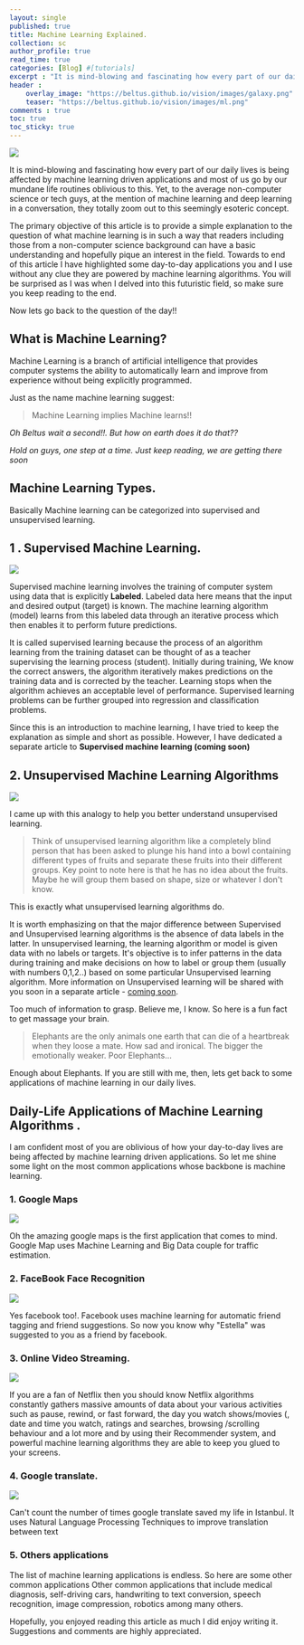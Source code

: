 ```yaml
---
layout: single
published: true
title: Machine Learning Explained.
collection: sc
author_profile: true
read_time: true
categories: [Blog] #[tutorials]
excerpt : "It is mind-blowing and fascinating how every part of our daily lives is being affected by machine learning driven applications and most of us go by our mundane life routines oblivious to this."
header :
    overlay_image: "https://beltus.github.io/vision/images/galaxy.png"
    teaser: "https://beltus.github.io/vision/images/ml.png"
comments : true
toc: true
toc_sticky: true
---
```


![](https://beltus.github.io/vision/images/ml.png)

It is mind-blowing and fascinating how every part of our daily lives is being affected by machine learning driven applications and most of us go by our mundane life routines oblivious to this. Yet, to the average non-computer science or tech guys, at the mention of machine learning and deep learning in a conversation, they totally zoom out to this seemingly esoteric concept.

The primary objective of this article is to provide a simple explanation to the question of what machine learning is in such a way that readers including those from a non-computer science background can have a basic understanding and hopefully pique an interest in the field. Towards to end of this article I have highlighted some day-to-day applications you and I use without any clue they are powered by machine learning algorithms. You will be surprised as I was when I delved into this futuristic field, so make sure you keep reading to the end.

Now lets go back to the question of the day!!

## What is Machine Learning?

Machine Learning is a branch of artificial intelligence that provides computer systems the ability to automatically learn and improve from experience without being explicitly programmed.

Just as the name machine learning suggest:
> Machine Learning implies Machine learns!!

*Oh Beltus wait a second!!. But how on earth does it do that??*

*Hold on guys, one step at a time. Just keep reading, we are getting there soon*


## Machine Learning Types.

Basically Machine learning can be categorized into supervised and unsupervised learning.

## 1 . Supervised Machine Learning.
![](https://beltus.github.io/vision/images/super1.jpg)

Supervised machine learning involves the training of computer system using data that is explicitly **Labeled**. Labeled data here means that the input and desired output (target) is known. The machine learning algorithm (model) learns from this labeled data through an iterative process which then enables it to perform future predictions.

It is called supervised learning because the process of an algorithm learning from the training dataset can be thought of as a teacher supervising the learning process (student). Initially during training, We know the correct answers, the algorithm iteratively makes predictions on the training data and is corrected by the teacher. Learning stops when the algorithm achieves an acceptable level of performance. Supervised learning problems can be further grouped into regression and classification problems.

Since this is an introduction to machine learning, I have tried to keep the explanation as simple and short as possible. However, I have dedicated a separate article to **Supervised machine learning (coming soon)**


## 2. Unsupervised Machine Learning Algorithms

![](https://beltus.github.io/vision/images/super2.png)

I came up with this analogy to help you better understand unsupervised learning.
>Think of unsupervised learning algorithm like a completely blind person that has been asked to plunge his hand into a bowl containing different types of fruits and separate these fruits into their different groups. Key point to note here is that he has no idea about the fruits. Maybe he will group them based on shape, size or whatever I don't know.

This is exactly what unsupervised learning algorithms do.

It is worth emphasizing on that the major difference between Supervised and Unsupervised learning algorithms is the absence of data labels in the latter. In unsupervised learning, the learning algorithm or model is given data with no labels or targets. It's objective is to infer patterns in the data during training and make decisions on how to label or group them (usually with numbers 0,1,2..) based on some particular Unsupervised learning algorithm. More information on Unsupervised learning will be shared with you soon in a separate article - [coming soon]().

Too much of information to grasp. Believe me, I know. So here is a fun fact to get massage your brain.
> Elephants are the only animals one earth that can die of a heartbreak when they loose a mate. How sad and ironical. The bigger the emotionally weaker. Poor Elephants...

Enough about Elephants. If you are still with me, then, lets get back to some applications of machine learning in our daily lives.

## Daily-Life Applications of Machine Learning Algorithms .
I am confident most of you are oblivious of how your day-to-day lives are being affected by machine learning driven applications. So let me shine some light on the most common applications whose backbone is machine learning.

### 1. Google Maps
![](https://beltus.github.io/vision/images/super3.jpeg)

Oh the amazing google maps is the first application that comes to mind. Google Map uses Machine Learning and Big Data couple for traffic estimation.

### 2. FaceBook Face Recognition
![](https://beltus.github.io/vision/images/super4.png)

Yes facebook too!. Facebook uses machine learning for automatic friend tagging and friend suggestions. So now you know why "Estella" was suggested to you as a friend by facebook.

### 3. Online Video Streaming.
![](https://beltus.github.io/vision/images/super5.jpg)

If you are a fan of Netflix then you should know Netflix algorithms constantly gathers massive amounts of data about your various activities such as pause, rewind, or fast forward, the day you watch shows/movies (, date and time you watch, ratings and searches, browsing /scrolling behaviour and a lot more and by using their Recommender system, and powerful machine learning algorithms they are able to keep you glued to your screens.

### 4. Google translate.
![](https://beltus.github.io/vision/images/super6.jpg)

Can't count the number of times google translate saved my life in Istanbul. It uses Natural Language Processing Techniques to improve translation between text


### 5. Others applications
The list of machine learning applications is endless. So here are some other common applications Other common applications that include medical diagnosis, self-driving cars, handwriting to text conversion, speech recognition, image compression, robotics among many others.


Hopefully, you enjoyed reading this article as much I did enjoy writing it. Suggestions and comments are highly appreciated.
